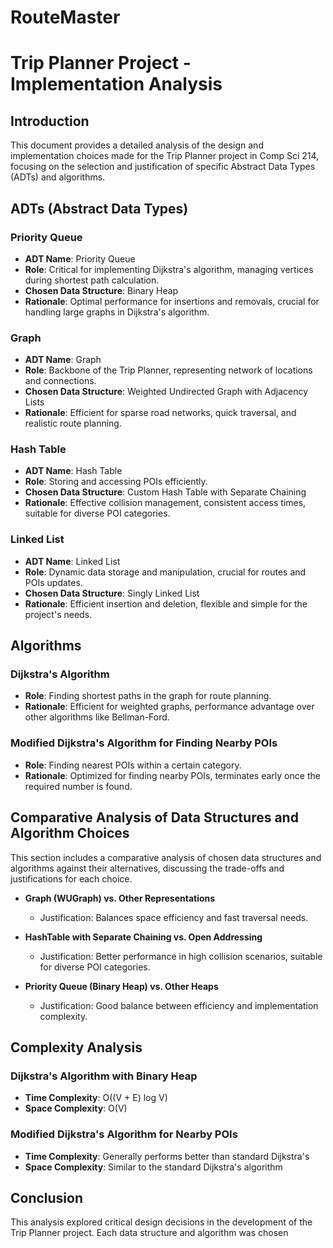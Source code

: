 # RouteMaster
# Trip Planner Project - Implementation Analysis

## Introduction

This document provides a detailed analysis of the design and implementation choices made for the Trip Planner project in Comp Sci 214, focusing on the selection and justification of specific Abstract Data Types (ADTs) and algorithms.

## ADTs (Abstract Data Types)

### Priority Queue
- **ADT Name**: Priority Queue
- **Role**: Critical for implementing Dijkstra's algorithm, managing vertices during shortest path calculation.
- **Chosen Data Structure**: Binary Heap
- **Rationale**: Optimal performance for insertions and removals, crucial for handling large graphs in Dijkstra's algorithm.

### Graph
- **ADT Name**: Graph
- **Role**: Backbone of the Trip Planner, representing network of locations and connections.
- **Chosen Data Structure**: Weighted Undirected Graph with Adjacency Lists
- **Rationale**: Efficient for sparse road networks, quick traversal, and realistic route planning.

### Hash Table
- **ADT Name**: Hash Table
- **Role**: Storing and accessing POIs efficiently.
- **Chosen Data Structure**: Custom Hash Table with Separate Chaining
- **Rationale**: Effective collision management, consistent access times, suitable for diverse POI categories.

### Linked List
- **ADT Name**: Linked List
- **Role**: Dynamic data storage and manipulation, crucial for routes and POIs updates.
- **Chosen Data Structure**: Singly Linked List
- **Rationale**: Efficient insertion and deletion, flexible and simple for the project's needs.

## Algorithms

### Dijkstra's Algorithm
- **Role**: Finding shortest paths in the graph for route planning.
- **Rationale**: Efficient for weighted graphs, performance advantage over other algorithms like Bellman-Ford.

### Modified Dijkstra's Algorithm for Finding Nearby POIs
- **Role**: Finding nearest POIs within a certain category.
- **Rationale**: Optimized for finding nearby POIs, terminates early once the required number is found.

## Comparative Analysis of Data Structures and Algorithm Choices

This section includes a comparative analysis of chosen data structures and algorithms against their alternatives, discussing the trade-offs and justifications for each choice.

- **Graph (WUGraph) vs. Other Representations**
  - Justification: Balances space efficiency and fast traversal needs.

- **HashTable with Separate Chaining vs. Open Addressing**
  - Justification: Better performance in high collision scenarios, suitable for diverse POI categories.

- **Priority Queue (Binary Heap) vs. Other Heaps**
  - Justification: Good balance between efficiency and implementation complexity.

## Complexity Analysis

### Dijkstra's Algorithm with Binary Heap
- **Time Complexity**: O((V + E) log V)
- **Space Complexity**: O(V)

### Modified Dijkstra's Algorithm for Nearby POIs
- **Time Complexity**: Generally performs better than standard Dijkstra's
- **Space Complexity**: Similar to the standard Dijkstra's algorithm

## Conclusion

This analysis explored critical design decisions in the development of the Trip Planner project. Each data structure and algorithm was chosen
